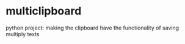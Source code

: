 # multiclipboard
python project:
making the clipboard have the functionality of saving multiply texts 
